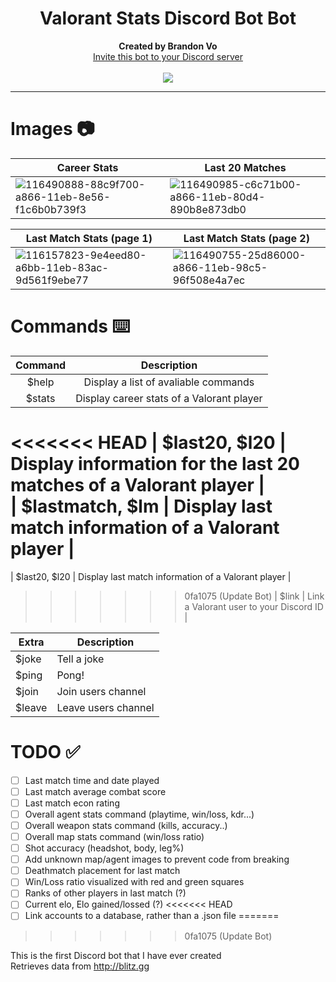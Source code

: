 <h1 align="center">Valorant Stats Discord Bot Bot</h1>
<p align="center">
  <b>Created by Brandon Vo</b><br>
  <a href="https://discord.com/api/oauth2/authorize?client_id=833535533287866398&permissions=2417093728&scope=bot">Invite this bot to your Discord server</a> 
  <br><br>
  <img src="https://static.wikia.nocookie.net/valorant/images/b/b5/Precision_Spray.gif/revision/latest/scale-to-width-down/250?cb=20210110011244">
</p>

---
# Images 📷
| Career Stats        | Last 20 Matches | 
| ------------- |-------------| 
| ![116490888-88c9f700-a866-11eb-8e56-f1c6b0b739f3](https://user-images.githubusercontent.com/76707560/116766721-f9554d00-a9f9-11eb-9157-84dbd4bfbf27.png) | ![116490985-c6c71b00-a866-11eb-80d4-890b8e873db0](https://user-images.githubusercontent.com/76707560/116766715-efcbe500-a9f9-11eb-8c2c-8771f445742f.png)

| Last Match Stats (page 1) | Last Match Stats (page 2) |
| ------------- | ----------- | 
| ![116157823-9e4eed80-a6bb-11eb-83ac-9d561f9ebe77](https://user-images.githubusercontent.com/76707560/116766736-096d2c80-a9fa-11eb-8757-a325ac67c7d8.jpg) | ![116490755-25d86000-a866-11eb-98c5-96f508e4a7ec](https://user-images.githubusercontent.com/76707560/116766739-0d994a00-a9fa-11eb-8726-8985507cdcef.png)

# Commands ⌨️
| Command        | Description    | 
| :-----------: | :--------: | 
| $help      | Display a list of avaliable commands      | 
| $stats      | Display career stats of a Valorant player | 
<<<<<<< HEAD
| $last20, $l20      | Display information for the last 20 matches of a Valorant player |  
| $lastmatch, $lm      | Display last match information of a Valorant player |  
=======
| $last20, $l20      | Display last match information of a Valorant player |  
>>>>>>> 0fa1075 (Update Bot)
| $link | Link a Valorant user to your Discord ID    |

| Extra        | Description    | 
| ------------- |-------------| 
| $joke      | Tell a joke      | 
| $ping      | Pong!             | 
| $join      |Join users channel |  
| $leave | Leave users channel    |

# TODO ✅
- [ ] Last match time and date played
- [ ] Last match average combat score
- [ ] Last match econ rating
- [ ] Overall agent stats command (playtime, win/loss, kdr...)
- [ ] Overall weapon stats command (kills, accuracy..)
- [ ] Overall map stats command (win/loss ratio)
- [ ] Shot accuracy (headshot, body, leg%)
- [ ] Add unknown map/agent images to prevent code from breaking
- [ ] Deathmatch placement for last match
- [ ] Win/Loss ratio visualized with red and green squares
- [ ] Ranks of other players in last match (?)
- [ ] Current elo, Elo gained/lossed (?)
<<<<<<< HEAD
- [ ] Link accounts to a database, rather than a .json file
=======
>>>>>>> 0fa1075 (Update Bot)

This is the first Discord bot that I have ever created  
Retrieves data from http://blitz.gg 
 
 
 
 
 
 
 
